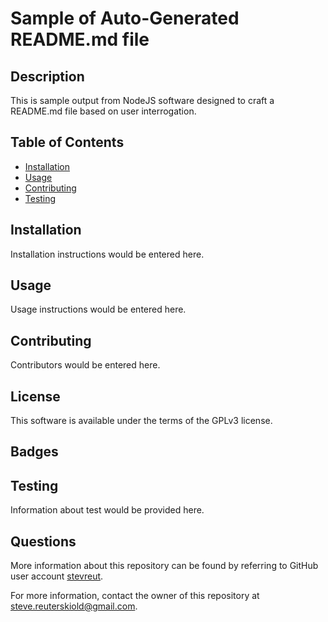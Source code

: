 # Sample of Auto-Generated README.md file

## Description

This is sample output from NodeJS software designed to craft a README.md file based on user interrogation.

## Table of Contents


- [Installation](#installation)
- [Usage](#usage)
- [Contributing](#contributing)
- [Testing](#testing)

## Installation

Installation instructions would be entered here.

## Usage

Usage instructions would be entered here.

## Contributing

Contributors would be entered here.

## License

This software is available under the terms of the GPLv3 license.

## Badges



## Testing

Information about test would be provided here.

## Questions

More information about this repository can be found by 
referring to GitHub user account [stevreut](http://github.com/stevreut/).

For more information, contact the owner of this repository at [steve.reuterskiold@gmail.com](mailto:steve.reuterskiold@gmail.com).